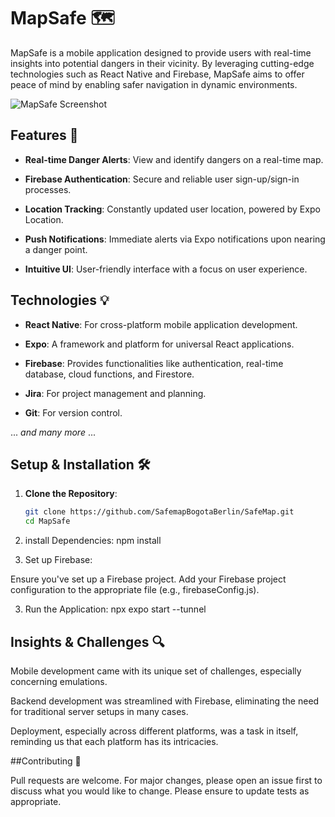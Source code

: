# MapSafe 🗺️

MapSafe is a mobile application designed to provide users with real-time insights into potential dangers in their vicinity. By leveraging cutting-edge technologies such as React Native and Firebase, MapSafe aims to offer peace of mind by enabling safer navigation in dynamic environments.

![MapSafe Screenshot](path-to-your-screenshot.png)

## Features 🌟

- **Real-time Danger Alerts**: View and identify dangers on a real-time map.

- **Firebase Authentication**: Secure and reliable user sign-up/sign-in processes.

- **Location Tracking**: Constantly updated user location, powered by Expo Location.

- **Push Notifications**: Immediate alerts via Expo notifications upon nearing a danger point.

- **Intuitive UI**: User-friendly interface with a focus on user experience.

## Technologies 💡

- **React Native**: For cross-platform mobile application development.

- **Expo**: A framework and platform for universal React applications.

- **Firebase**: Provides functionalities like authentication, real-time database, cloud functions, and Firestore.

- **Jira**: For project management and planning.

- **Git**: For version control.

... _and many more_ ...

## Setup & Installation 🛠️

1. **Clone the Repository**:

   ```bash
   git clone https://github.com/SafemapBogotaBerlin/SafeMap.git
   cd MapSafe
1. install Dependencies:
npm install

2. Set up Firebase:

Ensure you've set up a Firebase project. Add your Firebase project configuration to the appropriate file (e.g., firebaseConfig.js).

3. Run the Application:
npx expo start --tunnel

## Insights & Challenges 🔍

Mobile development came with its unique set of challenges, especially concerning emulations.

Backend development was streamlined with Firebase, eliminating the need for traditional server setups in many cases.

Deployment, especially across different platforms, was a task in itself, reminding us that each platform has its intricacies.

##Contributing 🤝

Pull requests are welcome. For major changes, please open an issue first to discuss what you would like to change. Please ensure to update tests as appropriate.